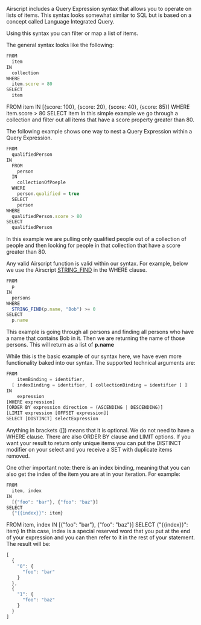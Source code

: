 Airscript includes a Query Expression syntax that allows you to operate on lists of items. This syntax looks somewhat similar to SQL but is based on a concept called Language Integrated Query.


Using this syntax you can filter or map a list of items.


The general syntax looks like the following:



```javascript Airscript
FROM
  item
IN
  collection
WHERE
  item.score > 80
SELECT
  item

```

FROM item IN [{score: 100}, {score: 20}, {score: 40}, {score: 85}] WHERE item.score > 80 SELECT item
In this simple example we go through a collection and filter out all items that have a score property greater than 80.


The following example shows one way to nest a Query Expression within a Query Expression.



```javascript Airscript
FROM
  qualifiedPerson
IN
  FROM
    person
  IN
    collectionOfPoeple
  WHERE
    person.qualified = true
  SELECT
    person
WHERE
  qualifiedPerson.score > 80
SELECT
  qualifiedPerson

```

In this example we are pulling only qualified people out of a collection of people and then looking for people in that collection that have a score greater than 80.


Any valid Airscript function is valid within our syntax. For example, below we use the Airscript [STRING_FIND](https://support.airkit.com/reference/string_find) in the WHERE clause.



```javascript Airscript
FROM
  p
IN
  persons
WHERE
  STRING_FIND(p.name, "Bob") >= 0
SELECT
  p.name

```

This example is going through all persons and finding all persons who have a name that contains Bob in it. Then we are returning the name of those persons. This will return as a list of **p.name**


While this is the basic example of our syntax here, we have even more functionality baked into our syntax. The supported technical arguments are:



```javascript Airscript
FROM
    itemBinding = identifier,
  [ indexBinding = identifier, [ collectionBinding = identifier ] ]
IN
    expression
[WHERE expression]
[ORDER BY expression direction = (ASCENDING | DESCENDING)]
[LIMIT expression [OFFSET expression]]
SELECT [DISTINCT] selectExpression

```

Anything in brackets ([]) means that it is optional. We do not need to have a WHERE clause. There are also ORDER BY clause and LIMIT options. If you want your result to return only unique items you can put the DISTINCT modifier on your select and you receive a SET with duplicate items removed.


One other important note: there is an index binding, meaning that you can also get the index of the item you are at in your iteration. For example:



```javascript Airscript
FROM
  item, index
IN
  [{"foo": "bar"}, {"foo": "baz"}]
SELECT
  {"{{index}}": item}

```

FROM item, index IN [{"foo": "bar"}, {"foo": "baz"}] SELECT {"{{index}}": item}
In this case, index is a special reserved word that you put at the end of your expression and you can then refer to it in the rest of your statement. The result will be: 



```javascript Airscript
[
  {
    "0": {
      "foo": "bar"
    }
  },
  {
    "1": {
      "foo": "baz"
    }
  }
]

```